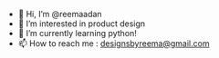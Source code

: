 - 👋 Hi, I’m @reemaadan
- 👀 I’m interested in product design
- 🌱 I’m currently learning python!
- 📫 How to reach me : designsbyreema@gmail.com

<!---
reemaadan/reemaadan is a ✨ special ✨ repository because its `README.md` (this file) appears on your GitHub profile.
You can click the Preview link to take a look at your changes.
--->
